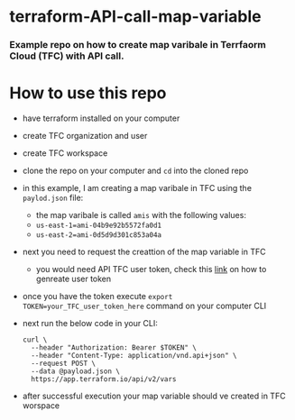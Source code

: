# terraform-API-call-map-variable

### Example repo on how to create map varibale in Terrfaorm Cloud (TFC) with API call.

# How to use this repo 
- have terraform installed on your computer 
- create TFC organization and user 
- create TFC workspace 
- clone the repo on your computer and `cd` into the cloned repo
- in this example, I am creating a map varibale in TFC using the `paylod.json` file:
  - the map varibale is called `amis` with the following values:
  - `us-east-1=ami-04b9e92b5572fa0d1`
  - `us-east-2=ami-0d5d9d301c853a04a`
  
- next you need to request the creattion of the map variable in TFC
  - you would need API TFC user token, check this [link](https://www.terraform.io/docs/cloud/users-teams-organizations/api-tokens.html#user-api-tokens) on how to genreate user token
- once you have the token execute `export TOKEN=your_TFC_user_token_here` command on your computer CLI
- next run the below code in your CLI:
    ```
    curl \
      --header "Authorization: Bearer $TOKEN" \
      --header "Content-Type: application/vnd.api+json" \
      --request POST \
      --data @payload.json \
      https://app.terraform.io/api/v2/vars
    
    ```
- after successful execution your map variable should ve created in TFC worspace
